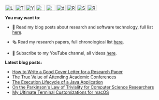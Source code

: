 <a href="https://linkedin.com/in/cesarsotovalero" target="blank"><img align="center" src="https://cdn.jsdelivr.net/npm/simple-icons@3.0.1/icons/linkedin.svg" alt="LinkedIn" height="20" width="30" /></a>
<a href="https://twitter.com/cesarsotovalero" target="blank"><img align="center" src="https://cdn.jsdelivr.net/npm/simple-icons@3.0.1/icons/twitter.svg" alt="Twitter" height="20" width="30" /></a>
<a href="https://www.youtube.com/channel/UCR4rI98w6-MqYoCS6jR9LGg" target="blank"><img align="center" src="https://cdn.jsdelivr.net/npm/simple-icons@3.0.1/icons/youtube.svg" alt="YouTube" height="20" width="30" /></a>
<a href="https://scholar.google.es/citations?user=jNBoowwAAAAJ&hl=en" target="blank"><img align="center" src="https://cdn.jsdelivr.net/npm/simple-icons@3.0.1/icons/googlescholar.svg" alt="GoogleSchoolar" height="20" width="30" /></a>
<a href="https://orcid.org/0000-0003-0541-6411" target="blank"><img align="center" src="https://cdn.jsdelivr.net/npm/simple-icons@3.0.1/icons/orcid.svg" alt="ORCID" height="20" width="30" /></a>
<a href="https://dblp.uni-trier.de/pid/192/3923.html" target="blank"><img align="center" src="https://cdn.jsdelivr.net/npm/simple-icons@3.0.1/icons/dblp.svg" alt="dblp" height="20" width="30" /></a>
<a href="https://www.researchgate.net/profile/Cesar_Soto-Valero" target="blank"><img align="center" src="https://cdn.jsdelivr.net/npm/simple-icons@3.0.1/icons/researchgate.svg" alt="ResearchGate" height="20" width="30" /></a>
<a href="https://stackoverflow.com/users/10480869/cesarsotovalero" target="blank"><img align="center" src="https://cdn.jsdelivr.net/npm/simple-icons@3.0.1/icons/stackoverflow.svg" alt="StackOverflow" height="20" width="30" /></a>
<a href="http://feeds.feedburner.com/cesarsotovalero" target="blank"><img align="center" src="https://cdn.jsdelivr.net/npm/simple-icons@3.0.1/icons/rss.svg" alt="R" height="20" width="30" /></a>

**You may want to:**
  
- 📝 Read my blog posts about research and software technology, full list [here](https://www.cesarsotovalero.net/blog).

- 🗞 Read my research papers, full chronological list [here](https://www.cesarsotovalero.net/publications).

- 🎥 Subscribe to my YouTube channel, all videos [here](https://www.youtube.com/@cesarsotovalero/videos).

**Latest blog posts:**
<!-- BLOG-POST-LIST:START -->
- [How to Write a Good Cover Letter for a Research Paper](https://www.cesarsotovalero.net/blog/how-to-write-a-good-cover-letter-for-a-research-paper.html)
- [The True Value of Attending Academic Conferences](https://www.cesarsotovalero.net/blog/the-true-value-of-attending-academic-conferences.html)
- [The Execution Lifecycle of a Java Application](https://www.cesarsotovalero.net/blog/how-the-jvm-executes-java-code.html)
- [On the Parkinson&#39;s Law of Triviality for Computer Science Researchers](https://www.cesarsotovalero.net/blog/on-the-parkinson-law-of-triviality-for-computer-science-researchers.html)
- [My Ultimate Terminal Customizations for macOS](https://www.cesarsotovalero.net/blog/my-ultimate-terminal-customizations-for-macos.html)
<!-- BLOG-POST-LIST:END -->
